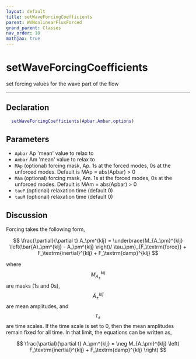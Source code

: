 ```yaml
---
layout: default
title: setWaveForcingCoefficients
parent: WVNonlinearFluxForced
grand_parent: Classes
nav_order: 10
mathjax: true
---
```


#  setWaveForcingCoefficients

set forcing values for the wave part of the flow


---

## Declaration
```matlab
  setWaveForcingCoefficients(Apbar,Ambar,options)
```
## Parameters
+ `Apbar`  Ap 'mean' value to relax to
+ `Ambar`  Am 'mean' value to relax to
+ `MAp`  (optional) forcing mask, Ap. 1s at the forced modes, 0s at the unforced modes. Default is MAp = abs(Apbar) > 0
+ `MAm`  (optional) forcing mask, Am. 1s at the forced modes, 0s at the unforced modes. Default is MAm = abs(Apbar) > 0
+ `tauP`  (optional) relaxation time (default 0)
+ `tauM`  (optional) relaxation time (default 0)

## Discussion

  Forcing takes the following form,
 
  $$
  \frac{\partial}{\partial t} A_\pm^{klj} = \underbrace{M_{A_\pm}^{klj} \left(\bar{A}_\pm^{klj}  - A_\pm^{klj} \right)/ \tau_\pm}_{F_\textrm{force}} + F_\textrm{inertial}^{klj} + F_\textrm{damp}^{klj}
  $$
 
  where $$M_{A_\pm}^{klj}$$ are masks (1s and 0s),
  $$\bar{A}_\pm^{klj}$$ are mean amplitudes, and $$\tau_\pm$$
  are time scales. If the time scale is set to 0, then the mean
  amplitudes remain fixed for all time. In that limit, the
  equations can be written as,
 
  $$
  \frac{\partial}{\partial t} A_\pm^{klj} = \neg M_{A_\pm}^{klj} \left( F_\textrm{inertial}^{klj} + F_\textrm{damp}^{klj} \right)
  $$
 
                
